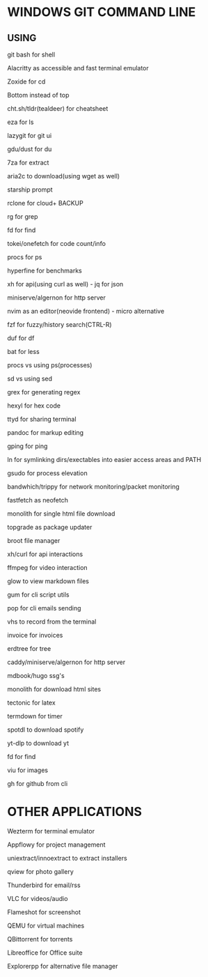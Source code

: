 # WINDOWS GIT COMMAND LINE

## USING

git bash for shell

Alacritty as accessible and fast terminal emulator

Zoxide for cd

Bottom instead of top

cht.sh/tldr(tealdeer) for cheatsheet

eza for ls

lazygit for git ui

gdu/dust for du

7za for extract

aria2c to download(using wget as well)

starship prompt

rclone for cloud+ BACKUP

rg for grep

fd for find

tokei/onefetch for code count/info

procs for ps

hyperfine for benchmarks

xh for api(using curl as well)
     - jq for json

miniserve/algernon for http server

nvim as an editor(neovide frontend)
    - micro alternative

fzf for fuzzy/history search(CTRL-R)

duf for df

bat for less

procs vs using ps(processes)

sd vs using sed

grex for generating regex

hexyl for hex code

ttyd for sharing terminal

pandoc for markup editing

gping for ping

ln for symlinking dirs/exectables into easier access areas and PATH

gsudo for process elevation

bandwhich/trippy for network monitoring/packet monitoring

fastfetch as neofetch

monolith for single html file download

topgrade as package updater

broot file manager

xh/curl for api interactions

ffmpeg for video interaction

glow to view markdown files

gum for cli script utils

pop for cli emails sending

vhs to record from the terminal

invoice for invoices

erdtree for tree

caddy/miniserve/algernon for http server

mdbook/hugo ssg's

monolith for download html sites

tectonic for latex

termdown for timer

spotdl to download spotify

yt-dlp to download yt

fd for find

viu for images

gh for github from cli

# OTHER APPLICATIONS

Wezterm for terminal emulator

Appflowy for project management

uniextract/innoextract to extract installers

qview for photo gallery

Thunderbird for email/rss

VLC for videos/audio

Flameshot for screenshot

QEMU for virtual machines

QBittorrent for torrents

Libreoffice for Office suite

Explorerpp for alternative file manager
